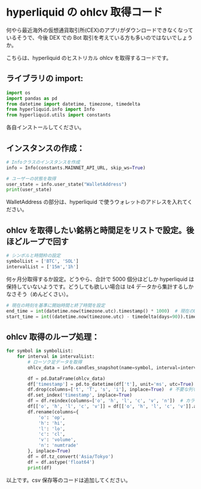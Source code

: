 <!-- title: hyperliquidのヒストリカルohlcv取得方法 -->
<!-- tags: Python, Hyperliquid, Botter -->

# hyperliquid の ohlcv 取得コード

何やら最近海外の仮想通貨取引所(CEX)のアプリがダウンロードできなくなっているそうで、今後 DEX での Bot 取引を考えている方も多いのではないでしょうか。

こちらは、hyperliquid のヒストリカル ohlcv を取得するコードです。

## ライブラリの import:

```python
import os
import pandas as pd
from datetime import datetime, timezone, timedelta
from hyperliquid.info import Info
from hyperliquid.utils import constants
```

各自インストールしてください。

## インスタンスの作成：

```python
# Infoクラスのインスタンスを作成
info = Info(constants.MAINNET_API_URL, skip_ws=True)

# ユーザーの状態を取得
user_state = info.user_state("WalletAddress")
print(user_state)
```

WalletAddress の部分は、hyperliquid で使うウォレットのアドレスを入れてください。

## ohlcv を取得したい銘柄と時間足をリストで設定。後ほどループで回す

```python
# シンボルと時間枠の設定
symbolList = ['BTC', 'SOL']
intervalList = ['15m','1h']
```

何ヶ月分取得するか設定。どうやら、合計で 5000 個分ほどしか hyperliquid は保持していないようです。どうしても欲しい場合は lz4 データから集計するしかなさそう（めんどくさい）。

```python
# 現在の時刻を基準に開始時間と終了時間を設定
end_time = int(datetime.now(timezone.utc).timestamp() * 1000)  # 現在のUNIXタイムスタンプ（ミリ秒単位）
start_time = int((datetime.now(timezone.utc) - timedelta(days=90)).timestamp() * 1000)  # 現在から90日前
```

## ohlcv 取得のループ処理：

```python
for symbol in symbolList:
    for interval in intervalList:
        # ローソク足データを取得
        ohlcv_data = info.candles_snapshot(name=symbol, interval=interval, startTime=start_time, endTime=end_time)

        df = pd.DataFrame(ohlcv_data)
        df['timestamp'] = pd.to_datetime(df['t'], unit='ms', utc=True)
        df.drop(columns=['t', 'T', 's', 'i'], inplace=True)  # 不要な列を削除
        df.set_index('timestamp', inplace=True)
        df = df.reindex(columns=['o', 'h', 'l', 'c', 'v', 'n'])  # カラム順を指定
        df[['o', 'h', 'l', 'c', 'v']] = df[['o', 'h', 'l', 'c', 'v']].astype(float)
        df.rename(columns={
            'o': 'op',
            'h': 'hi',
            'l': 'lo',
            'c': 'cl',
            'v': 'volume',
            'n': 'numtrade'
        }, inplace=True)
        df = df.tz_convert('Asia/Tokyo')
        df = df.astype('float64')
        print(df)
```

以上です。csv 保存等のコードは追加してください。
